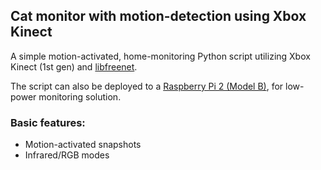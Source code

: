 Cat monitor with motion-detection using Xbox Kinect
---------------------------------------------------

A simple motion-activated, home-monitoring Python script utilizing Xbox Kinect
(1st gen) and [libfreenet](https://github.com/OpenKinect/libfreenect).

The script can also be deployed to a [Raspberry Pi 2 (Model B)][rpi2], for low-power
monitoring solution. 

### Basic features:

  - Motion-activated snapshots
  - Infrared/RGB modes

[rpi2]: https://www.raspberrypi.org/products/raspberry-pi-2-model-b/
